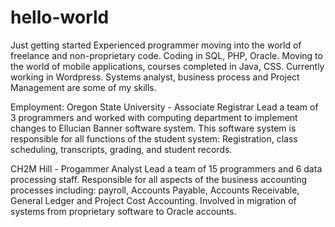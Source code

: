 # hello-world
Just getting started
Experienced programmer moving into the world of freelance and non-proprietary code.
Coding in SQL, PHP, Oracle.  Moving to the world of mobile applications, courses completed in Java, CSS.  Currently working in Wordpress.
Systems analyst, business process and Project Management are some of my skills.

Employment:
Oregon State University - Associate Registrar
Lead a team of 3 programmers and worked with computing department to implement changes to Ellucian Banner software system.  This software system is responsible for all functions of the student system:  Registration, class scheduling, transcripts, grading, and student records.

CH2M Hill - Progammer Analyst
Lead a team of 15 programmers and 6 data processing staff.  Responsible for all aspects of the business accounting processes including: payroll, Accounts Payable, Accounts Receivable, General Ledger and Project Cost Accounting.  Involved in migration of systems from proprietary software to Oracle accounts.
